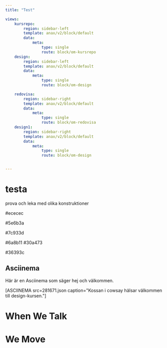 ```yaml
---
title: "Test"

views:
    kursrepo:
        region: sidebar-left
        template: anax/v2/block/default
        data:
            meta:
                type: single
                route: block/om-kursrepo
    design:
        region: sidebar-left
        template: anax/v2/block/default
        data:
            meta:
                type: single
                route: block/om-design

    redovisa:
        region: sidebar-right
        template: anax/v2/block/default
        data:
            meta:
                type: single
                route: block/om-redovisa
    design1:
        region: sidebar-right
        template: anax/v2/block/default
        data:
            meta:
                type: single
                route: block/om-design


---
```


testa
========
prova och leka med olika konstruktioner


#ececec

#5e6b3a

#7c933d

#6a8b11
#30a473

#36393c


Asciinema
---------------------------

Här är en Asciinema som säger hej och välkommen.

[ASCIINEMA src=281671.json caption="Kossan i cowsay hälsar välkommen till design-kursen."]




<div class="main-container">
  <div class="first-container share">
    <h1><span id="one">W</span><span>h</span><span>e</span><span>n</span> <span>W</span><span>e</span> <span>T</span><span>a</span><span>l</span><span>k</span></h1>
  </div>
  <div class="second-container share">
    <h1><span>W</span><span>e</span> <span>M</span><span>o</span><span>v</span><span>e</span></h1>
  </div>
</div>

